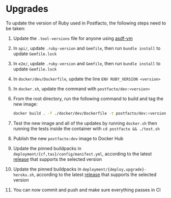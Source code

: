 # Upgrades

To update the version of Ruby used in Postfacto, the following steps need to be taken:

 1. Update the `.tool-versions` file for anyone using [asdf-vm][1]

 2. In `api/`, update `.ruby-version` and `Gemfile`, then run `bundle install` to update `Gemfile.lock`

 3. In `e2e/`, update `.ruby-version` and `Gemfile`, then run `bundle install` to update `Gemfile.lock`

 4. In `docker/dev/Dockerfile`, update the line `ENV RUBY_VERSION <version>`

 5. In `docker.sh`, update the command with `postfacto/dev:<version>`

 6. From the root directory, run the following command to build and tag the new image:

    ```bash
    docker build . -f ./docker/dev/Dockerfile -t postfacto/dev:<version>
    ```

 7. Test the new image and all of the updates by running `docker.sh` then running the tests inside the container with
    `cd postfacto && ./test.sh`

 8. Publish the new `postfacto:dev` image to Docker Hub

 9. Update the pinned buildpacks in `deployment/{cf,tas}/config/manifest.yml`, according to the latest
    [release][2] that supports the selected version

 10. Update the pinned buildpacks in `deployment/{deploy,upgrade}-heroku.sh`, according to the latest [release][3] that
    supports the selected version

 11. You can now commit and push and make sure everything passes in CI

  [1]: https://asdf-vm.com/#/
  [2]: https://github.com/cloudfoundry/ruby-buildpack/releases
  [3]: https://github.com/heroku/heroku-buildpack-ruby/blob/master/CHANGELOG.md
